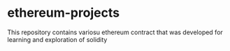 # ethereum-projects
This repository contains variosu ethereum contract that was developed for learning and exploration of solidity

